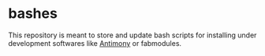 # bashes

This repository is meant to store and update bash scripts for installing under development softwares like <a href="http://www.mattkeeter.com/projects/antimony/3/">Antimony</a> or fabmodules.

